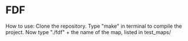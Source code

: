 # FDF
How to use:
Clone the repository. Type "make" in terminal to compile the project. Now type "./fdf" + the name of the map, listed in test_maps/
